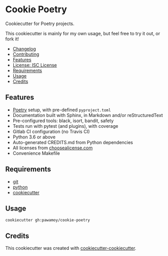 # Cookie Poetry

<!-- badge list -->
Cookiecutter for Poetry projects.

This cookiecutter is mainly for my own usage,
but feel free to try it out, or fork it!

<!-- logo -->

- [Changelog](CHANGELOG.md)
- [Contributing](CONTRIBUTING.md)
- [Features](#features)
- [License: ISC License](LICENSE)
- [Requirements](#requirements)
- [Usage](#usage)
- [Credits](#credits)

## Features
- [Poetry](https://github.com/sdispater/poetry) setup, with pre-defined `pyproject.toml`
- Documentation built with Sphinx, in Markdown and/or reStructuredText
- Pre-configured tools: black, isort, bandit, safety
- Tests run with pytest (and plugins), with coverage
- Gitlab CI configuration (no Travis CI)
- Python 3.6 or above
- Auto-generated CREDITS.md from Python dependencies
- All licenses from [choosealicense.com](https://choosealicense.com/appendix/)
- Convenience Makefile

## Requirements
- [git](https://git-scm.com/downloads)
- [python](https://www.python.org/downloads/)
- [cookiecutter](https://github.com/audreyr/cookiecutter)

## Usage
```
cookiecutter gh:pawamoy/cookie-poetry
```

## Credits
This cookiecutter was created with [cookiecutter-cookiecutter](https://github.com/pawamoy/cookiecutter-cookiecutter).
